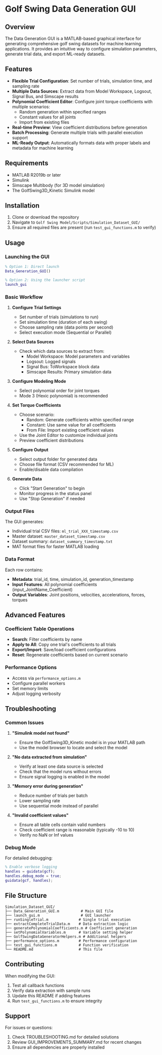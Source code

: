 # Golf Swing Data Generation GUI

## Overview
The Data Generation GUI is a MATLAB-based graphical interface for generating comprehensive golf swing datasets for machine learning applications. It provides an intuitive way to configure simulation parameters, generate trial data, and export ML-ready datasets.

## Features
- **Flexible Trial Configuration**: Set number of trials, simulation time, and sampling rate
- **Multiple Data Sources**: Extract data from Model Workspace, Logsout, Signal Bus, and Simscape results
- **Polynomial Coefficient Editor**: Configure joint torque coefficients with multiple scenarios:
  - Random generation within specified ranges
  - Constant values for all joints
  - Import from existing files
- **Real-time Preview**: View coefficient distributions before generation
- **Batch Processing**: Generate multiple trials with parallel execution support
- **ML-Ready Output**: Automatically formats data with proper labels and metadata for machine learning

## Requirements
- MATLAB R2019b or later
- Simulink
- Simscape Multibody (for 3D model simulation)
- The GolfSwing3D_Kinetic Simulink model

## Installation
1. Clone or download the repository
2. Navigate to `Golf Swing Model/Scripts/Simulation_Dataset_GUI/`
3. Ensure all required files are present (run `test_gui_functions.m` to verify)

## Usage

### Launching the GUI
```matlab
% Option 1: Direct launch
Data_Generation_GUI()

% Option 2: Using the launcher script
launch_gui
```

### Basic Workflow
1. **Configure Trial Settings**
   - Set number of trials (simulations to run)
   - Set simulation time (duration of each swing)
   - Choose sampling rate (data points per second)
   - Select execution mode (Sequential or Parallel)

2. **Select Data Sources**
   - Check which data sources to extract from:
     - Model Workspace: Model parameters and variables
     - Logsout: Logged signals
     - Signal Bus: ToWorkspace block data
     - Simscape Results: Primary simulation data

3. **Configure Modeling Mode**
   - Select polynomial order for joint torques
   - Mode 3 (Hexic polynomial) is recommended

4. **Set Torque Coefficients**
   - Choose scenario:
     - Random: Generate coefficients within specified range
     - Constant: Use same value for all coefficients
     - From File: Import existing coefficient values
   - Use the Joint Editor to customize individual joints
   - Preview coefficient distributions

5. **Configure Output**
   - Select output folder for generated data
   - Choose file format (CSV recommended for ML)
   - Enable/disable data compilation

6. **Generate Data**
   - Click "Start Generation" to begin
   - Monitor progress in the status panel
   - Use "Stop Generation" if needed

### Output Files
The GUI generates:
- Individual trial CSV files: `ml_trial_XXX_timestamp.csv`
- Master dataset: `master_dataset_timestamp.csv`
- Dataset summary: `dataset_summary_timestamp.txt`
- MAT format files for faster MATLAB loading

### Data Format
Each row contains:
- **Metadata**: trial_id, time, simulation_id, generation_timestamp
- **Input Features**: All polynomial coefficients (input_JointName_Coefficient)
- **Output Variables**: Joint positions, velocities, accelerations, forces, torques

## Advanced Features

### Coefficient Table Operations
- **Search**: Filter coefficients by name
- **Apply to All**: Copy one trial's coefficients to all trials
- **Export/Import**: Save/load coefficient configurations
- **Reset**: Regenerate coefficients based on current scenario

### Performance Options
- Access via `performance_options.m`
- Configure parallel workers
- Set memory limits
- Adjust logging verbosity

## Troubleshooting

### Common Issues

1. **"Simulink model not found"**
   - Ensure the GolfSwing3D_Kinetic model is in your MATLAB path
   - Use the model browser to locate and select the model

2. **"No data extracted from simulation"**
   - Verify at least one data source is selected
   - Check that the model runs without errors
   - Ensure signal logging is enabled in the model

3. **"Memory error during generation"**
   - Reduce number of trials per batch
   - Lower sampling rate
   - Use sequential mode instead of parallel

4. **"Invalid coefficient values"**
   - Ensure all table cells contain valid numbers
   - Check coefficient range is reasonable (typically -10 to 10)
   - Verify no NaN or Inf values

### Debug Mode
For detailed debugging:
```matlab
% Enable verbose logging
handles = guidata(gcf);
handles.debug_mode = true;
guidata(gcf, handles);
```

## File Structure
```
Simulation_Dataset_GUI/
├── Data_Generation_GUI.m          # Main GUI file
├── launch_gui.m                   # GUI launcher
├── runSingleTrial.m              # Single trial execution
├── extractCompleteTrialData.m    # Data extraction logic
├── generatePolynomialCoefficients.m # Coefficient generation
├── setPolynomialVariables.m      # Variable setting helper
├── GolfSwingDataGeneratorHelpers.m # Additional helpers
├── performance_options.m         # Performance configuration
├── test_gui_functions.m          # Function verification
└── README.md                     # This file
```

## Contributing
When modifying the GUI:
1. Test all callback functions
2. Verify data extraction with sample runs
3. Update this README if adding features
4. Run `test_gui_functions.m` to ensure integrity

## Support
For issues or questions:
1. Check TROUBLESHOOTING.md for detailed solutions
2. Review GUI_IMPROVEMENTS_SUMMARY.md for recent changes
3. Ensure all dependencies are properly installed